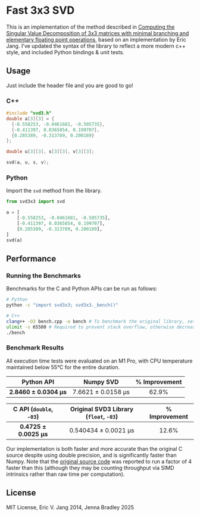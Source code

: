 # Fast 3x3 SVD

This is an implementation of the method described in
[Computing the Singular Value Decomposition of 3x3 matrices with minimal branching and elementary floating point operations](http://pages.cs.wisc.edu/~sifakis/papers/SVD_TR1690.pdf),
based on an implementation by Eric Jang. I've updated the syntax of the library to
reflect a more modern c++ style, and included Python bindings & unit tests.

## Usage

Just include the header file and you are good to go!

### C++

```cpp
#include "svd3.h"
double a[3][3] = {
  {-0.558253, -0.0461681, -0.505735},
  {-0.411397, 0.0365854, 0.199707},
  {0.285389, -0.313789, 0.200189}
};

double u[3][3], s[3][3], v[3][3];

svd(a, u, s, v);
```

### Python

Import the `svd` method from the library.

```py
from svd3x3 import svd

a = [
    [-0.558253, -0.0461681, -0.505735],
    [-0.411397, 0.0365854, 0.199707],
    [0.285389, -0.313789, 0.200189],
]
svd(a)
```

## Performance

### Running the Benchmarks

Benchmarks for the C and Python APIs can be run as follows:

```sh
# Python
python -c "import svd3x3; svd3x3._bench()"

# C++
clang++ -O3 bench.cpp -o bench # To benchmark the original library, set -DBENCH_ORIGINAL
ulimit -s 65500 # Required to prevent stack overflow, otherwise decrease N_SAMPLES
./bench
```

### Benchmark Results

All execution time tests were evaluated on an M1 Pro, with CPU temperature maintained
below 55°C for the entire duration.

|       Python API       |     Numpy SVD      | % Improvement |
| :--------------------: | :----------------: | :-----------: |
| **2.8460 ± 0.0304 μs** | 7.6621 ± 0.0158 μs |     62.9%     |

| C API (`double`, `-03`) | Original SVD3 Library (`float`, `-03`) | % Improvement |
| :---------------------: | :------------------------------------: | :-----------: |
| **0.4725 ± 0.0025 μs**  |          0.540434 ± 0.0021 μs          |     12.6%     |

Our implementation is both faster and more accurate than the original C source despite
using double precision, and is significantly faster than Numpy. Note that the 
[original source code](https://pages.cs.wisc.edu/~sifakis/project_pages/svd.html)
was reported to run a factor of 4 faster than this (although they may be counting
throughput via SIMD intrinsics rather than raw time per computation).

## License

MIT License, Eric V. Jang 2014, Jenna Bradley 2025
